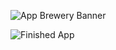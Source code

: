 ![App Brewery Banner](https://github.com/londonappbrewery/Images/blob/master/AppBreweryBanner.png)

![Finished App](https://github.com/londonappbrewery/Images/blob/master/clima-demo.gif)
